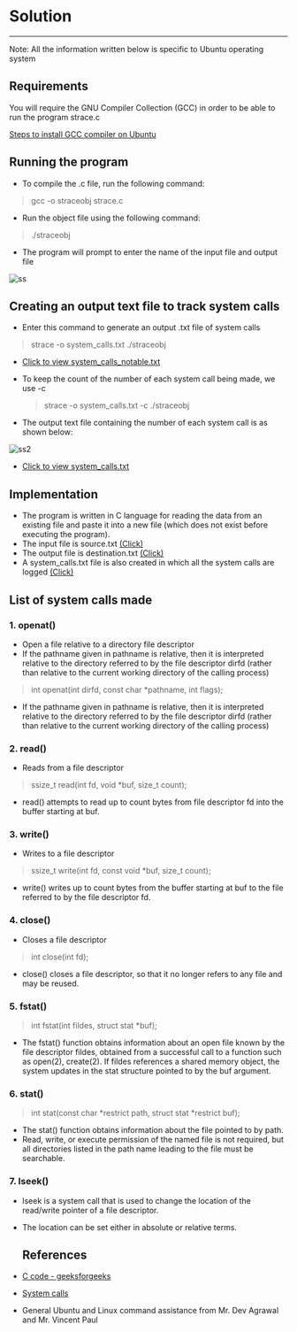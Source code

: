 # Solution
---
Note: All the information written below is specific to Ubuntu operating system
## Requirements
You will require the GNU Compiler Collection (GCC) in order to be able to run the program strace.c

[Steps to install GCC compiler on Ubuntu](https://linuxize.com/post/how-to-install-gcc-on-ubuntu-20-04/)

## Running the program
- To compile the .c file, run the following command:
>  gcc -o straceobj strace.c


- Run the object file using the following command:
> ./straceobj


- The program will prompt to enter the name of the input file and output file

![ss](https://user-images.githubusercontent.com/116995762/200142462-5fd41332-3db7-418c-b1e8-67c75430cb1e.png)


## Creating an output text file to track system calls
- Enter this command to generate an output .txt file of system calls
> strace -o system_calls.txt ./straceobj
 - [Click to view system_calls_notable.txt](https://github.com/prasadsavanur/prasadsavanur/blob/main/2.24/system_calls_notable.txt)

- To keep the count of the number of each system call being made, we use -c
  > strace -o system_calls.txt -c ./straceobj
- The output text file containing the number of each system call is as shown below: 

![ss2](https://user-images.githubusercontent.com/116995762/200142651-6730b6f0-1a32-43d9-bd4b-0d3fba2bc629.png)
 - [Click to view system_calls.txt](https://github.com/prasadsavanur/prasadsavanur/blob/main/2.24/system_calls.txt)

## Implementation
- The program is written in C language for reading the data from an existing file and paste it into a new file (which does not exist before executing the program).
- The input file is source.txt    [(Click)](https://github.com/prasadsavanur/prasadsavanur/blob/main/2.24/source.txt)
- The output file is destination.txt  [(Click)](https://github.com/prasadsavanur/prasadsavanur/blob/main/2.24/destination.txt)
- A system_calls.txt file is also created in which all the system calls are logged   [(Click)](https://github.com/prasadsavanur/prasadsavanur/blob/main/2.24/system_calls.txt)

## List of system calls made

### 1. openat() 
-  Open a file relative to a directory file descriptor
-  If the pathname given in pathname is relative, then it is interpreted relative to the directory referred to by the file descriptor dirfd (rather than relative to the current working directory of the calling process)
> int openat(int dirfd, const char *pathname, int flags);
 - If the pathname given in pathname is relative, then it is interpreted relative to the directory referred to by the file descriptor dirfd (rather than relative to the current working directory of the calling process)

### 2. read()
- Reads from a file descriptor
> ssize_t read(int fd, void *buf, size_t count);
- read() attempts to read up to count bytes from file descriptor fd into the buffer starting at buf.

### 3. write()
- Writes to a file descriptor
> ssize_t write(int fd, const void *buf, size_t count);
- write() writes up to count bytes from the buffer starting at buf to the file referred to by the file descriptor fd.

### 4. close()
- Closes a file descriptor
> int close(int fd);
- close() closes a file descriptor, so that it no longer refers to any file and may be reused.

### 5. fstat()
> int fstat(int fildes, struct stat *buf);
- The fstat() function obtains information about an open file known by the file descriptor fildes, obtained from a successful call to a function such as open(2), create(2). If fildes references a shared memory object, the system updates in the stat structure pointed to by the buf argument.

### 6. stat()
> int stat(const char *restrict path, struct stat *restrict buf);
- The stat() function obtains information about the file pointed to by path. 
- Read, write, or execute permission of the named file is not required, but all directories listed in the path name leading to the file must be searchable.

### 7. lseek()
- lseek is a system call that is used to change the location of the read/write pointer of a file descriptor. 
- The location can be set either in absolute or relative terms.



  
  ## References
- [C code - geeksforgeeks](https://www.geeksforgeeks.org/c-program-copy-contents-one-file-another-file/)
- [System calls](https://man7.org)
- General Ubuntu and Linux command assistance from Mr. Dev Agrawal and Mr. Vincent Paul
